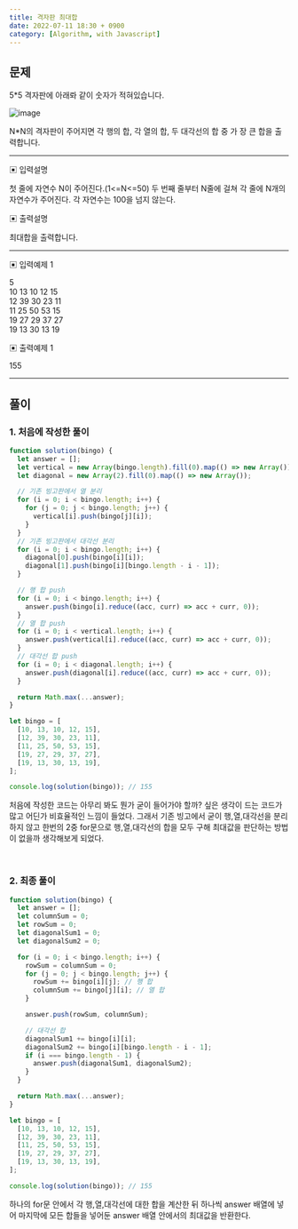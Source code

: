 ```yaml
---
title: 격자판 최대합
date: 2022-07-11 18:30 + 0900
category: [Algorithm, with Javascript]
---
```


## 문제

5\*5 격자판에 아래롸 같이 숫자가 적혀있습니다.

![image](https://user-images.githubusercontent.com/64947440/178201996-5289add9-8aa2-439c-84d7-a31550aa60b0.png)

N\*N의 격자판이 주어지면 각 행의 합, 각 열의 합, 두 대각선의 합 중 가 장 큰 합을 출력합니다.

<hr>

▣ 입력설명

첫 줄에 자연수 N이 주어진다.(1<=N<=50)
두 번째 줄부터 N줄에 걸쳐 각 줄에 N개의 자연수가 주어진다. 각 자연수는 100을 넘지 않는다.

▣ 출력설명

최대합을 출력합니다.

<hr>

▣ 입력예제 1

5  
10 13 10 12 15  
12 39 30 23 11  
11 25 50 53 15  
19 27 29 37 27  
19 13 30 13 19

▣ 출력예제 1

155

<hr>

## 풀이

### 1. 처음에 작성한 풀이

```js
function solution(bingo) {
  let answer = [];
  let vertical = new Array(bingo.length).fill(0).map(() => new Array());
  let diagonal = new Array(2).fill(0).map(() => new Array());

  // 기존 빙고판에서 열 분리
  for (i = 0; i < bingo.length; i++) {
    for (j = 0; j < bingo.length; j++) {
      vertical[i].push(bingo[j][i]);
    }
  }
  // 기존 빙고판에서 대각선 분리
  for (i = 0; i < bingo.length; i++) {
    diagonal[0].push(bingo[i][i]);
    diagonal[1].push(bingo[i][bingo.length - i - 1]);
  }

  // 행 합 push
  for (i = 0; i < bingo.length; i++) {
    answer.push(bingo[i].reduce((acc, curr) => acc + curr, 0));
  }
  // 열 합 push
  for (i = 0; i < vertical.length; i++) {
    answer.push(vertical[i].reduce((acc, curr) => acc + curr, 0));
  }
  // 대각선 합 push
  for (i = 0; i < diagonal.length; i++) {
    answer.push(diagonal[i].reduce((acc, curr) => acc + curr, 0));
  }

  return Math.max(...answer);
}

let bingo = [
  [10, 13, 10, 12, 15],
  [12, 39, 30, 23, 11],
  [11, 25, 50, 53, 15],
  [19, 27, 29, 37, 27],
  [19, 13, 30, 13, 19],
];

console.log(solution(bingo)); // 155
```

처음에 작성한 코드는 아무리 봐도 뭔가 굳이 들어가야 할까? 싶은 생각이 드는 코드가 많고 어딘가 비효율적인 느낌이 들었다.
그래서 기존 빙고에서 굳이 행,열,대각선을 분리하지 않고 한번의 2중 for문으로 행,열,대각선의 합을 모두 구해 최대값을 판단하는 방법이 없을까 생각해보게 되었다.

<br>

### 2. 최종 풀이

```js
function solution(bingo) {
  let answer = [];
  let columnSum = 0;
  let rowSum = 0;
  let diagonalSum1 = 0;
  let diagonalSum2 = 0;

  for (i = 0; i < bingo.length; i++) {
    rowSum = columnSum = 0;
    for (j = 0; j < bingo.length; j++) {
      rowSum += bingo[i][j]; // 행 합
      columnSum += bingo[j][i]; // 열 합
    }

    answer.push(rowSum, columnSum);

    // 대각선 합
    diagonalSum1 += bingo[i][i];
    diagonalSum2 += bingo[i][bingo.length - i - 1];
    if (i === bingo.length - 1) {
      answer.push(diagonalSum1, diagonalSum2);
    }
  }

  return Math.max(...answer);
}

let bingo = [
  [10, 13, 10, 12, 15],
  [12, 39, 30, 23, 11],
  [11, 25, 50, 53, 15],
  [19, 27, 29, 37, 27],
  [19, 13, 30, 13, 19],
];

console.log(solution(bingo)); // 155
```

하나의 for문 안에서 각 행,열,대각선에 대한 합을 계산한 뒤 하나씩 answer 배열에 넣어 마지막에 모든 합들을 넣어둔 answer 배열 안에서의 최대값을 반환한다.